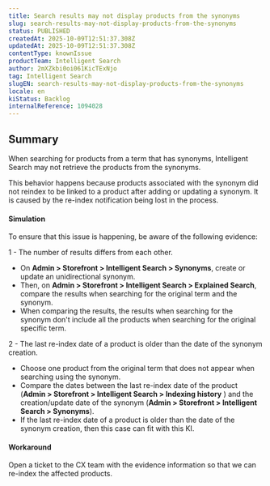 ```yaml
---
title: Search results may not display products from the synonyms
slug: search-results-may-not-display-products-from-the-synonyms
status: PUBLISHED
createdAt: 2025-10-09T12:51:37.308Z
updatedAt: 2025-10-09T12:51:37.308Z
contentType: knownIssue
productTeam: Intelligent Search
author: 2mXZkbi0oi061KicTExNjo
tag: Intelligent Search
slugEN: search-results-may-not-display-products-from-the-synonyms
locale: en
kiStatus: Backlog
internalReference: 1094028
---
```


## Summary


When searching for products from a term that has synonyms, Intelligent Search may not retrieve the products from the synonyms.

This behavior happens because products associated with the synonym did not reindex to be linked to a product after adding or updating a synonym. It is caused by the re-index notification being lost in the process.


#### Simulation


To ensure that this issue is happening, be aware of the following evidence:

1 - The number of results differs from each other.

- On **Admin > Storefront > Intelligent Search > Synonyms**, create or update an unidirectional synonym.
- Then, on **Admin > Storefront > Intelligent Search >  Explained Search**, compare the results when searching for the original term and the synonym.
- When comparing the results, the results when searching for the synonym don't include all the products when searching for the original specific term.

2 - The last re-index date of a product is older than the date of the synonym creation.

- Choose one product from the original term that does not appear when searching using the synonym.
- Compare the dates between the last re-index date of the product (**Admin > Storefront > Intelligent Search >  Indexing history** ) and the creation/update date of the synonym (**Admin > Storefront > Intelligent Search > Synonyms**).
- If the last re-index date of a product is older than the date of the synonym creation, then this case can fit with this KI.


#### Workaround


Open a ticket to the CX team with the evidence information so that we can re-index the affected products.


